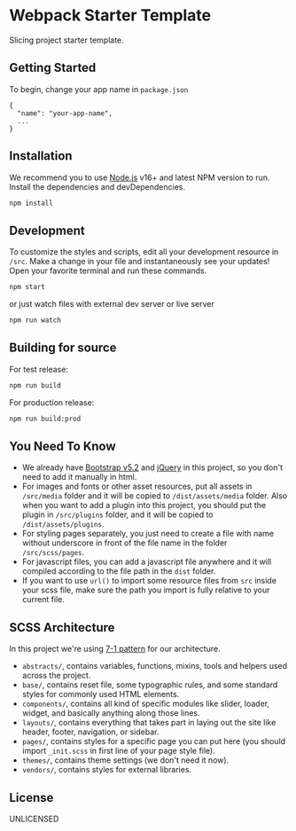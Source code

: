 # Webpack Starter Template

Slicing project starter template.

## Getting Started

To begin, change your app name in `package.json`

```
{
  "name": "your-app-name",
  ...
}
```

## Installation

We recommend you to use [Node.js](https://nodejs.org/) v16+ and latest NPM version to run.
Install the dependencies and devDependencies.

```sh
npm install
```

## Development

To customize the styles and scripts, edit all your development resource in `/src`.
Make a change in your file and instantaneously see your updates!
Open your favorite terminal and run these commands.

```sh
npm start
```

or just watch files with external dev server or live server

```sh
npm run watch
```

## Building for source

For test release:

```sh
npm run build
```

For production release:

```sh
npm run build:prod
```

## You Need To Know

- We already have [Bootstrap v5.2](https://getbootstrap.com/) and [jQuery](https://jquery.com/) in this project, so you don't need to add it manually in html.
- For images and fonts or other asset resources, put all assets in `/src/media` folder and it will be copied to `/dist/assets/media` folder. Also when you want to add a plugin into this project, you should put the plugin in `/src/plugins` folder, and it will be copied to `/dist/assets/plugins`.
- For styling pages separately, you just need to create a file with name without underscore in front of the file name in the folder `/src/scss/pages`.
- For javascript files, you can add a javascript file anywhere and it will compiled according to the file path in the `dist` folder.
- If you want to use `url()` to import some resource files from `src` inside your scss file, make sure the path you import is fully relative to your current file.

## SCSS Architecture

In this project we're using [7-1 pattern](https://sass-guidelin.es/#the-7-1-pattern) for our architecture.

- `abstracts/`, contains variables, functions, mixins, tools and helpers used across the project.
- `base/`, contains reset file, some typographic rules, and some standard styles for commonly used HTML elements.
- `components/`, contains all kind of specific modules like slider, loader, widget, and basically anything along those lines.
- `layouts/`, contains everything that takes part in laying out the site like header, footer, navigation, or sidebar.
- `pages/`, contains styles for a specific page you can put here (you should import `_init.scss` in first line of your page style file).
- `themes/`, contains theme settings (we don't need it now).
- `vendors/`, contains styles for external libraries.

## License

UNLICENSED

